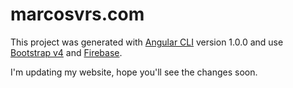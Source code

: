 # marcosvrs.com

This project was generated with [Angular CLI](https://github.com/angular/angular-cli) version 1.0.0 and use [Bootstrap v4](http://v4-alpha.getbootstrap.com/) and [Firebase](https://firebase.google.com/).

I'm updating my website, hope you'll see the changes soon.